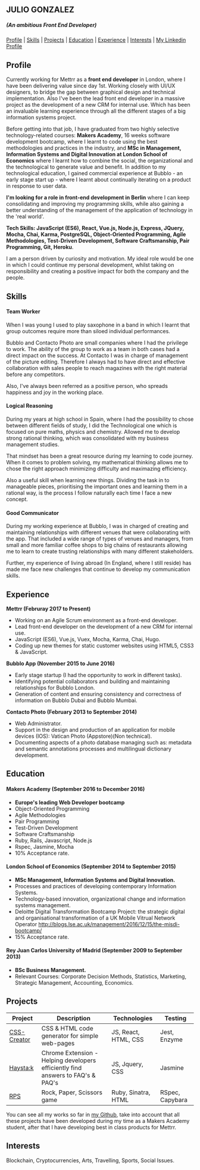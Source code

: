 ## JULIO GONZALEZ
##### (An ambitious Front End Developer)


[Profile](#profile)   |   [Skills](#skills)   |   [Projects](#projects)   |   [Education](#education)   |   [Experience](#experience)   |   [Interests](#interests)   |   <a href="https://uk.linkedin.com/in/juliogteran">My Linkedin Profile</a>

## Profile

Currently working for Mettrr as a **front end developer** in London, where I have been delivering value since day 1st. Working closely with UI/UX designers, to bridge the gap between graphical design and technical implementation. Also I've been the lead front end developer in a massive project as the development of a new CRM for internal use. Which has been an invaluable learning experience through all the different stages of a big information systems project. 

Before getting into that job, I have graduated from two highly selective technology-related courses: **Makers Academy**, 16 weeks software development bootcamp, where I learnt to code using the best methodologies and practices in the industry, and **MSc in Management, Information Systems and Digital Innovation at London School of Economics** where I learnt how to combine the social, the organizational and the technological to generate value and benefit. In addition to my technological education, I gained commercial experience at Bubblo - an early stage start up - where I learnt about continually iterating on a product in response to user data.

**I'm looking for a role in front-end development in Berlin** where I can keep consolidating and improving my programming skills, while also gaining a better understanding of the management of the application of technology in the 'real world'.

**Tech Skills:  JavaScript (ES6), React, Vue.js, Node.js, Express, JQuery, Mocha, Chai, Karma, PostgreSQL, Object-Oriented Programming, Agile Methodologies, Test-Driven Development, Software Craftsmanship, Pair Programming, Git, Heroku**.

I am a person driven by curiosity and motivation. My ideal role would be one in which I could continue my personal development, whilst taking on responsibility and creating a positive impact for both the company and the people.

## Skills

#### Team Worker

When I was young I used to play saxophone in a band in which I learnt that group outcomes require more than siloed individual performances. 

Bubblo and Contacto Photo are small companies where I had the privilege to work. The ability of the group to work as a team in both cases had a direct impact on the success. 
At Contacto I was in charge of management of the picture editing. Therefore I always had to have direct and effective collaboration with sales people to reach magazines with the right material before any competitors. 

Also, I've always been referred as a positive person, who spreads happiness and joy in the working place.

#### Logical Reasoning

During my years at high school in Spain, where I had the possibility to chose between different fields of study, I did the Technological one which is focused on pure maths, physics and chemistry. Allowed me to develop strong rational thinking, which was consolidated with my business management studies. 

That mindset has been a great resource during my learning to code journey. When it comes to problem solving, my mathematical thinking allows me to chose the right approach minimizing difficulty and maximazing efficiency. 

Also a useful skill when learning new things. Dividing the task in to manageable pieces, prioritising the important ones and learning them in a rational way, is the process I follow naturally each time I face a new concept.

#### Good Communicator

During my working experience at Bubblo, I was in charged of creating and maintaining relationships with different venues that were collaborating with the app. That included a wide range of types of venues and managers, from small and more familiar coffee shops to big chains of restaurants allowing me to learn to create trusting relationships with many different stakeholders. 

Further, my experience of living abroad (In England, where I still reside) has made me face new challenges that continue to develop my communication skills.

## Experience

**Mettrr (Februray 2017 to Present)**

- Working on an Agile Scrum environment as a front-end developer.
- Lead front-end developer on the development of a new CRM for internal use.
- JavaScript (ES6), Vue.js, Vuex, Mocha, Karma, Chai, Hugo.
- Coding up new themes for static customer websites using HTML5, CSS3 & JavaScript.

**Bubblo App (November 2015 to June 2016)**
- Early stage startup (I had the opportunity to work in different tasks).
- Identifying potential collaborators and building and maintaining relationships for Bubblo London.
- Generation of content and ensuring consistency and correctness of information on Bubblo Dubai and Bubblo Mumbai.

**Contacto Photo (February 2013 to September 2014)**
- Web Administrator.
- Support in the design and production of an application for mobile devices (IOS): Vatican Photo (Appstore)(Non technical).
- Documenting aspects of a photo database managing such as: metadata and semantic annotations processes and multilingual         dictionary development.

## Education

#### Makers Academy (September 2016 to December 2016)

- **Europe's leading Web Developer bootcamp** 
- Object-Oriented Programming
- Agile Methodologies
- Pair Programming
- Test-Driven Development
- Software Craftsmanship
- Ruby, Rails, Javascript, Node.js
- Rspec, Jasmine, Mocha
- 10% Acceptance rate.

#### London School of Economics (September 2014 to September 2015)

- **MSc Management, Information Systems and Digital Innovation.**
- Processes and practices of developing contemporary Information Systems.
- Technology-based innovation, organizational change and information systems management.
- Deloitte Digital Transformation Bootcamp Project: the strategic digital and organisational transformation of a UK Mobile       Vitrual Network Operator http://blogs.lse.ac.uk/management/2016/12/15/the-misdi-bootcamp/
- 15% Acceptance rate.

#### Rey Juan Carlos University of Madrid (September 2009 to September 2013)

- **BSc Business Management.**
- Relevant Courses: Corporate Decision Methods, Statistics, Marketing, Strategic Management, Accounting, Economics.

## Projects

 Project | Description | Technologies | Testing
------------- | ----------- | ------------ | -------
[CSS-Creator](https://github.com/Juli0GT/CSS-creator) | CSS & HTML code generator for simple web-pages | JS, React, HTML, CSS | Jest, Enzyme |
[Haysta:k](https://github.com/Juli0GT/haystak) | Chrome Extension - Helping developers efficiently find answers to FAQ's & PAQ's | JS, Jquery, CSS | Jasmine |
[RPS](https://github.com/Juli0GT/rps-challenge) | Rock, Paper, Scissors game | Ruby, Sinatra, HTML | RSpec, Capybara |

You can see all my works so far in <a href="https://github.com/Juli0GT">my Github</a>, take into account that all these projects have been developed during my time as a Makers Academy student, after that I have developing best in class products for Mettrr.

## Interests
Blockchain, Cryptocurrencies, Arts, Travelling, Sports, Social Issues.
